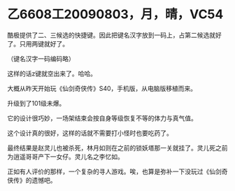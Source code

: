 # 乙6608工20090803，月，晴，VC54

酷极提供了二、三候选的快捷键。因此把键名汉字放到一码上，占第二候选就好了。只用两键就好了。

（键名汉字一码编码略）

这样的话z键就空出来了。哈哈。

大概从昨天开始玩《仙剑奇侠传》S40，手机版，从电脑版移植而来。

升级到了101级未爆。

它的设计很巧妙，一场架结束会按自身等级恢复不等的体力与真气值。

这个设计真的很好，这样的话就不需要打小怪时也要吃药了。

最终结果是赵灵儿也被杀死，林月如则在之前的锁妖塔那一关就挂了。灵儿死之前为逍遥哥哥产下一女仔。灵儿名之李忆如。

正如有人评价的那样，一个复杂的寻人游戏。唉，也算是弥补一下没玩过《仙剑奇侠传》的遗憾吧。
